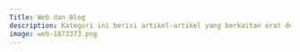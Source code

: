 ```yaml
---
Title: Web dan Blog
description: Kategori ini berisi artikel-artikel yang berkaitan erat dengan Situs Web dan Blog.
image: web-1873373.png
---
```

